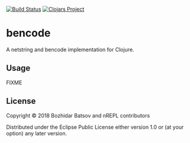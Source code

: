 [![Build Status](https://travis-ci.org/nrepl/bencode.svg?branch=master)](https://travis-ci.org/nrepl/bencode)
[![Clojars Project](https://img.shields.io/clojars/v/nrepl/bencode.svg)](https://clojars.org/nrepl/bencode)

# bencode

A netstring and bencode implementation for Clojure.

## Usage

FIXME

## License

Copyright © 2018 Bozhidar Batsov and nREPL contributors

Distributed under the Eclipse Public License either version 1.0 or (at
your option) any later version.
